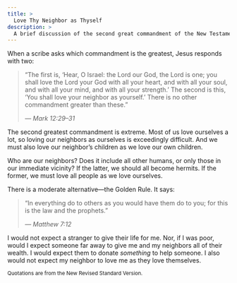 ```yaml
---
title: >
  Love Thy Neighbor as Thyself
description: >
  A brief discussion of the second great commandment of the New Testament.
---
```


When a scribe asks which commandment is the greatest, Jesus responds with two:

<blockquote>
<p>“The first is, ‘Hear, O Israel: the Lord our God, the Lord is one; you shall love the Lord your God with all your heart, and with all your soul, and with all your mind, and with all your strength.’ The second is this, ‘You shall love your neighbor as yourself.’ There is no other commandment greater than these.”</p>
<cite>— Mark 12:29–31</cite>
</blockquote>

The second greatest commandment is extreme. Most of us love ourselves a lot, so loving our neighbors as ourselves is exceedingly difficult. And we must also love our neighbor’s children as we love our own children.

Who are our neighbors? Does it include all other humans, or only those in our immediate vicinity? If the latter, we should all become hermits. If the former, we must love all people as we love ourselves.

There is a moderate alternative—the Golden Rule. It says:

<blockquote>
<p>“In everything do to others as you would have them do to you; for this is the law and the prophets.”</p>
<cite>— Matthew 7:12</cite>
</blockquote>

I would not expect a stranger to give their life for me. Nor, if I was poor, would I expect someone far away to give me and my neighbors all of their wealth. I would expect them to donate _something_ to help someone. I also would not expect my neighbor to love me as they love themselves.

<small>Quotations are from the New Revised Standard Version.</small>
